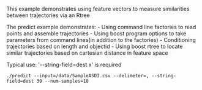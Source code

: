 This example demonstrates using feature vectors to measure similarities between
trajectories via an Rtree

The predict example demonstrates:
    - Using command line factories to read points and assemble trajectories
    - Using boost program options to take parameters from command lines(in addition to the factories)
    - Conditioning trajectories based on length and objectid
    - Using boost rtree to locate similar trajectories based on cartesian distance in feature space

Typical use: '--string-field=dest x' is required

    ./predict --input=/data/SampleASDI.csv --delimeter=, --string-field=dest 30 --num-samples=10
